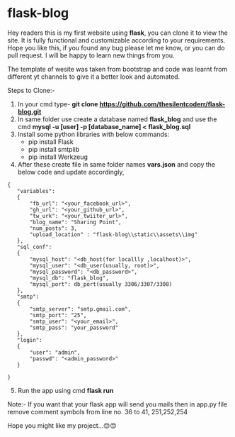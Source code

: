 # flask-blog
Hey readers this is my first website using **flask**, you can clone it to view the site. It is fully functional and customizable according to your requirements. Hope you like this,
if you found any bug please let me know, or you can do pull request. I will be happy to learn new things from you.

The template of wesite was taken from bootstrap and code was learnt from different yt channels to give it a better look and automated.

Steps to Clone:-
1. In your cmd type- **git clone https://github.com/thesilentcoderr/flask-blog.git**
2. In same folder use create a database named **flask_blog** and use the cmd **mysql -u [user] -p [database_name] < flask_blog.sql**
3. Install some python libraries with below commands:
   - pip install Flask
   - pip install smtplib
   - pip install Werkzeug
4.  After these create file in same folder names **vars.json** and copy the below code and update accordingly,
 ```
 {
    "variables":
    {
        "fb_url": "<your_facebook_url>",
        "gh_url": "<your_github_url>",
        "tw_urk": "<your_twiiter_url>",
        "blog_name": "Sharing Point",
        "num_posts": 3,
        "upload_location" : "flask-blog\\static\\assets\\img"
    },
    "sql_conf":
    {
        "mysql_host": "<db_host(for locallly ,localhost)>",
        "mysql_user": "<db_user(usually, root)>",
        "mysql_password": "<db_password>",
        "mysql_db": "flask_blog",
        "mysql_port": db_port(usually 3306/3307/3308)
    },
    "smtp":
    {
        "smtp_server": "smtp.gmail.com",
        "smtp_port": "25",
        "smtp_user": "<your_email>",
        "smtp_pass": "your_password"
    },
    "login":
    {
        "user": "admin",
        "passwd": "<admin_password>"
    }
    
 }
 ```
 5. Run the app using cmd **flask run**
 
 Note:- If you want that your flask app will send you mails then in app.py file remove comment symbols from line no. 36 to 41, 251,252,254
 
 Hope you might like my project...😊😊
